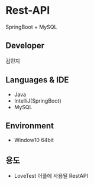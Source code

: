 # Rest-API
SpringBoot + MySQL

## Developer
김민지

## Languages & IDE
- Java
- IntelliJ(SpringBoot)
- MySQL

## Environment
- Window10 64bit

## 용도
- LoveTest 어플에 사용될 RestAPI
